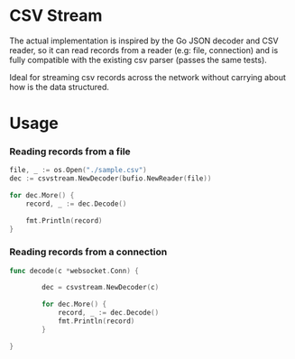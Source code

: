 # CSV Stream


The actual implementation is inspired by the Go JSON decoder and CSV reader, so it can read records from a reader (e.g: file, connection) and is fully compatible with the existing csv parser (passes the same tests).
 
Ideal for streaming csv records across the network without carrying about how is the data structured.    

# Usage

### Reading records from a file

```go
file, _ := os.Open("./sample.csv")
dec := csvstream.NewDecoder(bufio.NewReader(file))
 	
for dec.More() {
	record, _ := dec.Decode()
	
	fmt.Println(record)
}
````

### Reading records from a connection

```go
func decode(c *websocket.Conn) {
	
		dec = csvstream.NewDecoder(c)
	
		for dec.More() {
			record, _ := dec.Decode()
			fmt.Println(record)
		}
		
}
```
